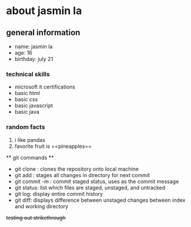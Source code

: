 # about jasmin la
## general information
- name: jasmin la
- age: 16
- birthday: july 21

### technical skills
- microsoft it certifications
- basic html
- basic css
- basic javascript
- basic java

### random facts
1. i like pandas
2. favorite fruit is ==pineapples==

** git commands **
- git clone <repo> : clones the repository onto local machine
- git add <directory> : stages all changes in directory for next commit
- git commit -m <message> : commit staged status, uses <message> as the commit message
- git status: list which files are staged, unstaged, and untracked
- git log: display entire commit history
- git diff: displays difference between unstaged changes between index and working directory


~~testing out strikethrough~~
